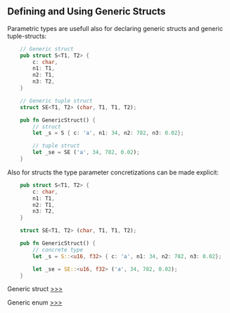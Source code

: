 
## Defining and Using Generic Structs

Parametric types are usefull also for declaring generic structs and generic tuple-structs:

```rs
    // Generic struct
    pub struct S<T1, T2> {
        c: char,
        n1: T1, 
        n2: T1,
        n3: T2,
    }

    // Generic tuple struct
    struct SE<T1, T2> (char, T1, T1, T2);

    pub fn GenericStruct() {
        // struct
        let _s = S { c: 'a', n1: 34, n2: 782, n3: 0.02};

        // tuple struct
        let _se = SE ('a', 34, 782, 0.02);
    }
```

Also for structs the type parameter concretizations can be made explicit:

```rs
    pub struct S<T1, T2> {
        c: char,
        n1: T1, 
        n2: T1,
        n3: T2,
    }

    struct SE<T1, T2> (char, T1, T1, T2);

    pub fn GenericStruct() {
        // concrete type
        let _s = S::<u16, f32> { c: 'a', n1: 34, n2: 782, n3: 0.02};

        let _se = SE::<u16, f32> ('a', 34, 782, 0.02);
    }
```

Generic struct [>>>](https://github.com/deaxparadox/LearnRust/blob/main/src/Generics/Generics.md)

Generic enum [>>>](https://github.com/deaxparadox/LearnRust/blob/main/src/Generics/Enum/Enum.md)
